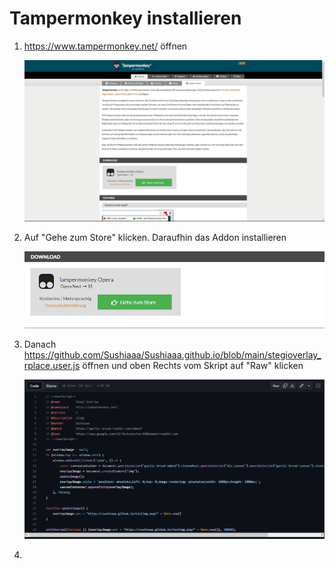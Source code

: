 # Tampermonkey installieren
1. https://www.tampermonkey.net/ öffnen</a>

   ![Tampermonkey](/readmeimgs/step1.png)

2. Auf "Gehe zum Store" klicken. Daraufhin das Addon installieren

   ![Store Page](/readmeimgs/step2.png)

3. Danach https://github.com/Sushiaaa/Sushiaaa.github.io/blob/main/stegioverlay_rplace.user.js öffnen und oben Rechts vom Skript auf "Raw" klicken

   ![Script](/readmeimgs/step4.png)

4. 
